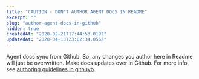 ```yaml
---
title: "CAUTION - DON'T AUTHOR AGENT DOCS IN README"
excerpt: ""
slug: "author-agent-docs-in-github"
hidden: true
createdAt: "2020-02-21T17:44:53.019Z"
updatedAt: "2020-04-13T23:02:34.056Z"
---
```


Agent docs sync from Github. So, any changes you author here in Readme will just be overwritten. Make docs updates over in Github. For more info, see [authoring guidelines in githuyb](https://github.com/optimizely/agent/blob/master/docs/internal%20docs%20authoring%20notes.md).
